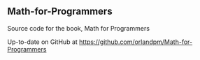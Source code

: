 ## Math-for-Programmers

Source code for the book, Math for Programmers

Up-to-date on GitHub at https://github.com/orlandpm/Math-for-Programmers
